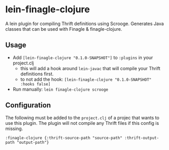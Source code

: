 # lein-finagle-clojure

A lein plugin for compiling Thrift definitions using Scrooge.
Generates Java classes that can be used with Finagle & finagle-clojure.


## Usage

* Add `[lein-finagle-clojure "0.1.0-SNAPSHOT"]` to `:plugins` in your project.clj
    * this will add a hook around `lein-javac` that will compile your Thrift definitions first.
    * to not add the hook: `[lein-finagle-clojure "0.1.0-SNAPSHOT" :hooks false]`
* Run manually: `lein finagle-clojure scrooge`

## Configuration

The following must be added to the `project.clj` of a projec that wants to use this plugin.
The plugin will not compile any Thrift files if this config is missing.

    :finagle-clojure {:thrift-source-path "source-path" :thrift-output-path "output-path"}
